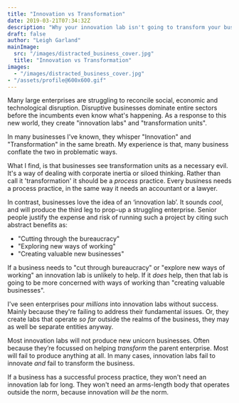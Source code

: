 ```yaml
---
title: "Innovation vs Transformation"
date: 2019-03-21T07:34:32Z
description: "Why your innovation lab isn't going to transform your business."
draft: false
author: "Leigh Garland"
mainImage:
  src: "/images/distracted_business_cover.jpg"
  title: "Innovation vs Transformation"
images:
  - "/images/distracted_business_cover.jpg"
- "/assets/profile@600x600.gif"
---
```


Many large enterprises are struggling to reconcile social, economic and technological disruption. Disruptive businesses dominate entire sectors before the incumbents even know what's happening. As a response to this new world, they create "innovation labs" and "transformation units".

In many businesses I’ve known, they whisper "Innovation" and "Transformation" in the same breath. My experience is that, many business conflate the two in problematic ways.

What I find, is that businesses see transformation units as a necessary evil. It's a way of  dealing with corporate inertia or siloed thinking. Rather than call it 'transformation' it should be a _process_ practice. Every business needs a process practice, in the same way it needs an accountant or a lawyer.

In contrast, businesses love the idea of an ‘innovation lab’. It sounds _cool_, and will produce the third leg to prop-up a struggling enterprise. Senior people justify the expense and risk of running such a project by citing such abstract benefits as:

* "Cutting through the bureaucracy"
* "Exploring new ways of working"
* "Creating valuable new businesses"

If a business needs to "cut through bureaucracy" or "explore new ways of working" an innovation lab is unlikely to help. If it _does_ help, then that lab is going to be more concerned with ways of working than "creating valuable businesses".

I've seen enterprises pour _millions_ into innovation labs without success. Mainly because they're failing to address their fundamental issues. Or, they create labs that operate _so far_ outside the realms of the business, they may as well be separate entities anyway.

Most innovation labs will not produce new unicorn businesses. Often because they’re focussed on helping _transform_ the parent enterprise. Most will fail to produce anything at all. In many cases, innovation labs fail to innovate _and_ fail to transform the business.

If a business has a successful process practice, they won't need an innovation lab for long. They won't need an arms-length body that operates outside the norm, because innovation will _be_ the norm.